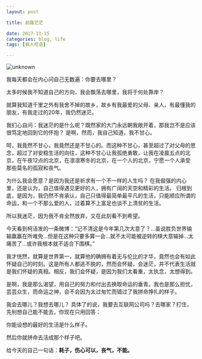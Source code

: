 ```yaml
---
layout: post

title: 前路茫茫

date: 2017-11-15
categories: blog, life
tags: [疯人呓语]

---
```

![unknown](https://wx3.sinaimg.cn/mw690/5b179c71ly1fjia9dn9m6j22c01k0e81.jpg)

我每天都会在内心问自己无数遍：你要去哪里？

太多时候我不知道自己的方向，我会飘荡去哪里，我将于何处靠岸？

就算我知道千里之外有我舍不掉的故乡，故乡有我最爱的父母、亲人，有最懂我的朋友，有我走过的20年，我仍然迷茫。

我扪心自问：我迷茫的是什么呢？既然家的大门永远朝我敞开着，那我岂不是应该很笃定地回到它的怀抱？
是啊，然而，我自己知道，我不甘心。

呵，我竟然不甘心，我竟然还是不甘心的。而这种不甘心，甚至超过了对父母的思念，超过了对安稳生活的向往，这种不甘心让我孤绝勇敢，让我在凌晨五点的北京，在午夜12点的北京，在凛凛寒冬的北京，在一个人的北京，宁愿一个人承受那些莫名的孤寂和丧气。

为什么我会愿意？是因为我还是祈求有一个不一样的人生吗？
在我倔强的内心里，还是认为，自己值得遇见更好的人，拥有广阔的天空和精彩的生活。
归根到底，是因为，我仍然不肯承认，自己只值得最简单最平凡的生活，只能顺应所谓的命运，和一个不那么爱的人，过着算不上富足也谈不上清贫的生活。

所以我迷茫，因为我不肯全然放弃，又在此刻看不到希望。

今天看到柯洁发的一条微博：“记不清这是今年第几次大意了？...虽说胜负世界输输赢赢在所难免...但是在这种只要多算一会...就不太可能被逆转的棋大意输掉...太痛苦了...或许我根本就不适合下围棋。”

我才恍然，就算是世界第一，就算他的确拥有着无与伦比的才华，竟然也会有如此怀疑自己的时刻。这是所有人都逃不脱的，然而会怀疑，会迷茫，并不代表生活就是我们怀疑的真相。相反，我们会怀疑，是因为我们太看重，太执念，太想得到。

是啊，我是那么渴望，用自己的努力和付出去换取命运的垂青。我也是那么担忧，芸芸众生，而命运之神，会不会因为太过匆忙而错过了我拼命挣扎的样子。

我会去哪儿？我想去哪儿？
具体了的说，我要去互联网公司吗？去哪家？打住，先别想自己能不能去，你现在只用回答：

你能设想的最好的生活是什么样子。

然后你就拼命去活成那个样子吧。

给今天的自己一句话：**耗子，伤心可以，丧气，不能。**


